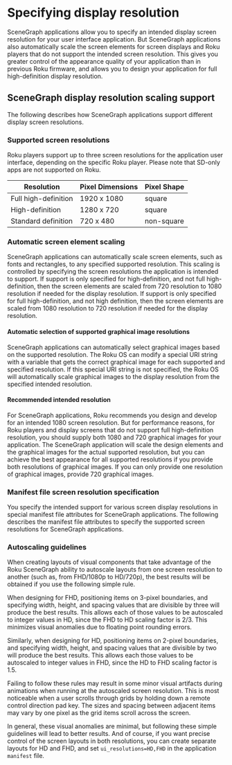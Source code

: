 Specifying display resolution
=============================

SceneGraph applications allow you to specify an intended display screen resolution for your user interface application. But SceneGraph applications also automatically scale the screen elements for screen displays and Roku players that do not support the intended screen resolution. This gives you greater control of the appearance quality of your application than in previous Roku firmware, and allows you to design your application for full high-definition display resolution.

SceneGraph display resolution scaling support
---------------------------------------------

The following describes how SceneGraph applications support different display screen resolutions.

### Supported screen resolutions

Roku players support up to three screen resolutions for the application user interface, depending on the specific Roku player. Please note that SD-only apps are not supported on Roku.

| Resolution | Pixel Dimensions | Pixel Shape |
| --- | --- | --- |
| Full high-definition | 1920 x 1080 | square |
| High-definition | 1280 x 720 | square |
| Standard definition | 720 x 480 | non-square |

### Automatic screen element scaling

SceneGraph applications can automatically scale screen elements, such as fonts and rectangles, to any specified supported resolution. This scaling is controlled by specifying the screen resolutions the application is intended to support. If support is only specified for high-definition, and not full high-definition, then the screen elements are scaled from 720 resolution to 1080 resolution if needed for the display resolution. If support is only specified for full high-definition, and not high definition, then the screen elements are scaled from 1080 resolution to 720 resolution if needed for the display resolution.

#### Automatic selection of supported graphical image resolutions

SceneGraph applications can automatically select graphical images based on the supported resolution. The Roku OS can modify a special URI string with a variable that gets the correct graphical image for each supported and specified resolution. If this special URI string is not specified, the Roku OS will automatically scale graphical images to the display resolution from the specified intended resolution.

#### Recommended intended resolution

For SceneGraph applications, Roku recommends you design and develop for an intended 1080 screen resolution. But for performance reasons, for Roku players and display screens that do not support full high-definition resolution, you should supply both 1080 and 720 graphical images for your application. The SceneGraph application will scale the design elements and the graphical images for the actual supported resolution, but you can achieve the best appearance for all supported resolutions if you provide both resolutions of graphical images. If you can only provide one resolution of graphical images, provide 720 graphical images.

### Manifest file screen resolution specification

You specify the intended support for various screen display resolutions in special manifest file attributes for SceneGraph applications. The following describes the manifest file attributes to specify the supported screen resolutions for SceneGraph applications.

### Autoscaling guidelines

When creating layouts of visual components that take advantage of the Roku SceneGraph ability to autoscale layouts from one screen resolution to another (such as, from FHD/1080p to HD/720p), the best results will be obtained if you use the following simple rule.

When designing for FHD, positioning items on 3-pixel boundaries, and specifying width, height, and spacing values that are divisible by three will produce the best results. This allows each of those values to be autoscaled to integer values in HD, since the FHD to HD scaling factor is 2/3. This minimizes visual anomalies due to floating point rounding errors.

Similarly, when designing for HD, positioning items on 2-pixel boundaries, and specifying width, height, and spacing values that are divisible by two will produce the best results. This allows each those values to be autoscaled to integer values in FHD, since the HD to FHD scaling factor is 1.5.

Failing to follow these rules may result in some minor visual artifacts during animations when running at the autoscaled screen resolution. This is most noticeable when a user scrolls through grids by holding down a remote control direction pad key. The sizes and spacing between adjacent items may vary by one pixel as the grid items scroll across the screen.

In general, these visual anomalies are minimal, but following these simple guidelines will lead to better results. And of course, if you want precise control of the screen layouts in both resolutions, you can create separate layouts for HD and FHD, and set `ui_resolutions=HD,FHD` in the application `manifest` file.